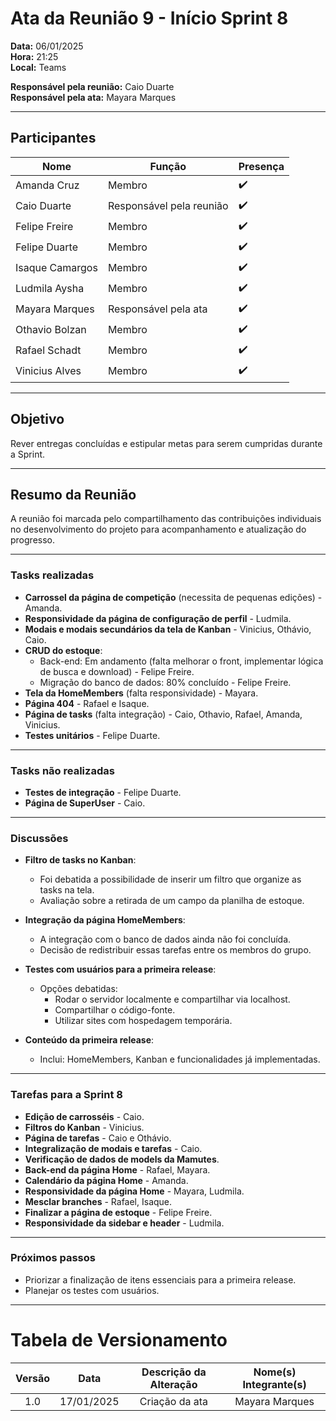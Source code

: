 # Ata da Reunião 9 - Início Sprint 8

**Data:** 06/01/2025  
**Hora:** 21:25  
**Local:** Teams  

**Responsável pela reunião:** Caio Duarte  
**Responsável pela ata:** Mayara Marques 

---

## Participantes  

| Nome            | Função               | Presença |
|-----------------|----------------------|----------|
| Amanda Cruz     | Membro               | ✔️       |
| Caio Duarte     | Responsável pela reunião | ✔️ |
| Felipe Freire   | Membro               | ✔️       |
| Felipe Duarte   | Membro               | ✔️       |
| Isaque Camargos | Membro               | ✔️       |
| Ludmila Aysha   | Membro               | ✔️       |
| Mayara Marques  | Responsável pela ata | ✔️       |
| Othavio Bolzan  | Membro               | ✔️       |
| Rafael Schadt   | Membro               | ✔️       |
| Vinicius Alves  | Membro               | ✔️       |

---

## Objetivo  
Rever entregas concluídas e estipular metas para serem cumpridas durante a Sprint.   

---

## Resumo da Reunião  
A reunião foi marcada pelo compartilhamento das contribuições individuais no desenvolvimento do projeto para acompanhamento e atualização do progresso.

---

### Tasks realizadas
- **Carrossel da página de competição** (necessita de pequenas edições) - Amanda.
- **Responsividade da página de configuração de perfil** - Ludmila.
- **Modais e modais secundários da tela de Kanban** - Vinicius, Othávio, Caio.
- **CRUD do estoque**:
    - Back-end: Em andamento (falta melhorar o front, implementar lógica de busca e download) - Felipe Freire.
    - Migração do banco de dados: 80% concluído - Felipe Freire.
- **Tela da HomeMembers** (falta responsividade) - Mayara.
- **Página 404** - Rafael e Isaque.
- **Página de tasks** (falta integração) - Caio, Othavio, Rafael, Amanda, Vinicius.
- **Testes unitários** - Felipe Duarte.

---

### Tasks não realizadas
- **Testes de integração** - Felipe Duarte.
- **Página de SuperUser** - Caio.

---

### Discussões
- **Filtro de tasks no Kanban**:
    - Foi debatida a possibilidade de inserir um filtro que organize as tasks na tela.
    - Avaliação sobre a retirada de um campo da planilha de estoque.

- **Integração da página HomeMembers**:
    - A integração com o banco de dados ainda não foi concluída.
    - Decisão de redistribuir essas tarefas entre os membros do grupo.

- **Testes com usuários para a primeira release**:
    - Opções debatidas:
        - Rodar o servidor localmente e compartilhar via localhost.
        - Compartilhar o código-fonte.
        - Utilizar sites com hospedagem temporária.

- **Conteúdo da primeira release**:
    - Inclui: HomeMembers, Kanban e funcionalidades já implementadas.

---

### Tarefas para a Sprint 8
- **Edição de carrosséis** - Caio.
- **Filtros do Kanban** - Vinicius.
- **Página de tarefas** - Caio e Othávio.
- **Integralização de modais e tarefas** - Caio.
- **Verificação de dados de models da Mamutes**.
- **Back-end da página Home** - Rafael, Mayara.
- **Calendário da página Home** - Amanda.
- **Responsividade da página Home** - Mayara, Ludmila.
- **Mesclar branches** - Rafael, Isaque.
- **Finalizar a página de estoque** - Felipe Freire.
- **Responsividade da sidebar e header** - Ludmila.

---

### Próximos passos
- Priorizar a finalização de itens essenciais para a primeira release.
- Planejar os testes com usuários.

---
# Tabela de Versionamento 

| Versão | Data | Descrição da Alteração | Nome(s) Integrante(s) |
| :----: | :--: | :--------------------: | :-------------------: |
| 1.0 | 17/01/2025 | Criação da ata | Mayara Marques |